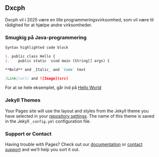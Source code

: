 ## Dxcph

Dxcph vil i 2025 være en lille programmeringsvirksomhed, som vil være til rådighed for at hjælpe andre virksomheder.

### Smugkig på Java-programmering

```markdown
Syntax highlighted code block

1. public class Hello {
2.    public static  viod main (String[] args) {

**Bold** and _Italic_ and `Code` text

[Link](url) and ![Image](src)
```

For at se hele eksemplet, går ind på [Hello World](https://github.com/Delalx/HelloWorld2020/blob/master/src/Hello.java)

### Jekyll Themes

Your Pages site will use the layout and styles from the Jekyll theme you have selected in your [repository settings](https://github.com/Delalx/delalx.github.io/settings). The name of this theme is saved in the Jekyll `_config.yml` configuration file.

### Support or Contact

Having trouble with Pages? Check out our [documentation](https://docs.github.com/categories/github-pages-basics/) or [contact support](https://github.com/contact) and we’ll help you sort it out.

